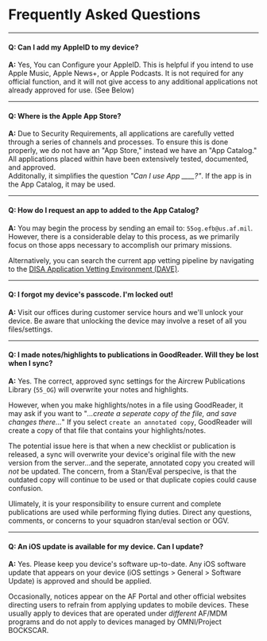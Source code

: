 # Frequently Asked Questions

---

#### Q: Can I add my AppleID to my device?

**A:** Yes, You can Configure your AppleID. This is helpful if you intend to use Apple Music, Apple News+, or Apple Podcasts. It is not required for any official function, and it will not give access to any additional applications not already approved for use. (See Below)

---

#### Q: Where is the Apple App Store?

**A:** Due to Security Requirements, all applications are carefully vetted through a series of channels and processes. To ensure this is done properly, we do not have an "App Store," instead we have an "App Catalog."  
All applications placed within have been extensively tested, documented, and approved.  
Additonally, it simplifies the question _"Can I use App \_\_\_\_?"_. If the app is in the App Catalog, it may be used.

---

#### Q: How do I request an app to added to the App Catalog?

**A:** You may begin the process by sending an email to: `55og.efb@us.af.mil`. However, there is a considerable delay to this process, as we primarily focus on those apps necessary to accomplish our primary missions. 

Alternatively, you can search the current app vetting pipeline by navigating to the [DISA Application Vetting Environment \(DAVE\)](https://dave.disa.mil).

---

#### Q: I forgot my device's passcode. I'm locked out!

**A:** Visit our offices during customer service hours and we'll unlock your device. Be aware that unlocking the device may involve a reset of all you files/settings.

---

#### Q: I made notes/highlights to publications in GoodReader. Will they be lost when I sync?

**A:** Yes. The correct, approved sync settings for the Aircrew Publications Library (`55_OG`) will overwrite your notes and highlights.

However, when you make highlights/notes in a file using GoodReader, it may ask if you want to "_...create a seperate copy of the file, and save changes there..._" If you select `create an annotated copy`, GoodReader will create a copy of that file that contains your highlights/notes.

The potential issue here is that when a new checklist or publication is released, a sync will overwrite your device's original file with the new version from the server...and the seperate, annotated copy you created will _not_ be updated. The concern, from a Stan/Eval perspecive, is that the outdated copy will continue to be used or that duplicate copies could cause confusion.  

Ulimately, it is your responsibility to ensure current and complete publications are used while performing flying duties. Direct any questions, comments, or concerns to your squadron stan/eval section or OGV.  

---

#### Q: An iOS update is available for my device. Can I update?

**A:** Yes. Please keep you device's software up-to-date. Any iOS software update that appears on your device (iOS settings > General > Software Update) is approved and should be applied.  

Occasionally, notices appear on the AF Portal and other official websites directing users to refrain from applying updates to mobile devices. These usually apply to devices that are operated under _different_ AF/MDM programs and do not apply to devices managed by OMNI/Project BOCKSCAR.
